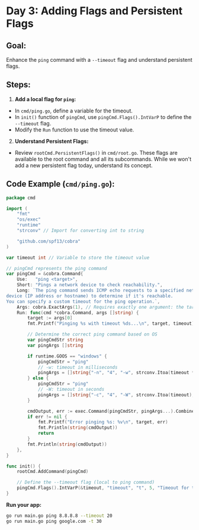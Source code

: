 # Day 3: Adding Flags and Persistent Flags

## **Goal:** 
Enhance the `ping` command with a `--timeout` flag and understand persistent flags.

## **Steps:**

1.  **Add a local flag for `ping`:**
* In `cmd/ping.go`, define a variable for the timeout.
* In `init()` function of `pingCmd`, use `pingCmd.Flags().IntVarP` to define the `--timeout` flag.
* Modify the `Run` function to use the timeout value.

2.  **Understand Persistent Flags:**
* Review `rootCmd.PersistentFlags()` in `cmd/root.go`. These flags are available to the root command and all its subcommands. While we won't add a new persistent flag today, understand its concept.

## **Code Example (`cmd/ping.go`):**

```go
package cmd

import (
	"fmt"
	"os/exec"
	"runtime"
	"strconv" // Import for converting int to string

	"github.com/spf13/cobra"
)

var timeout int // Variable to store the timeout value

// pingCmd represents the ping command
var pingCmd = &cobra.Command{
	Use:   "ping <target>",
	Short: "Pings a network device to check reachability.",
	Long: `The ping command sends ICMP echo requests to a specified network
device (IP address or hostname) to determine if it's reachable.
You can specify a custom timeout for the ping operation.`,
	Args: cobra.ExactArgs(1), // Requires exactly one argument: the target
	Run: func(cmd *cobra.Command, args []string) {
		target := args[0]
		fmt.Printf("Pinging %s with timeout %ds...\n", target, timeout)

		// Determine the correct ping command based on OS
		var pingCmdStr string
		var pingArgs []string

		if runtime.GOOS == "windows" {
			pingCmdStr = "ping"
			// -w: timeout in milliseconds
			pingArgs = []string{"-n", "4", "-w", strconv.Itoa(timeout * 1000), target}
		} else {
			pingCmdStr = "ping"
			// -W: timeout in seconds
			pingArgs = []string{"-c", "4", "-W", strconv.Itoa(timeout), target}
		}

		cmdOutput, err := exec.Command(pingCmdStr, pingArgs...).CombinedOutput()
		if err != nil {
			fmt.Printf("Error pinging %s: %v\n", target, err)
			fmt.Println(string(cmdOutput))
			return
		}
		fmt.Println(string(cmdOutput))
	},
}

func init() {
	rootCmd.AddCommand(pingCmd)

	// Define the --timeout flag (local to ping command)
	pingCmd.Flags().IntVarP(&timeout, "timeout", "t", 5, "Timeout for the ping operation in seconds")
}
```

**Run your app:**

```bash
go run main.go ping 8.8.8.8 --timeout 20
go run main.go ping google.com -t 30
```
